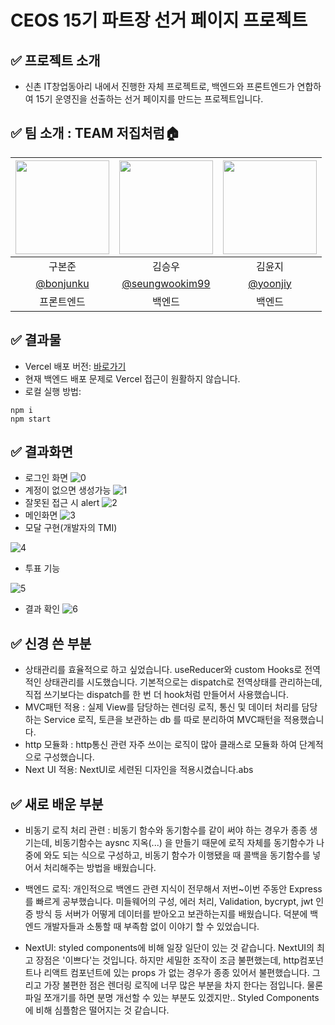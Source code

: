 # CEOS 15기 파트장 선거 페이지 프로젝트

## ✅ 프로젝트 소개

- 신촌 IT창업동아리 내에서 진행한 자체 프로젝트로, 백엔드와 프론트엔드가 연합하여 15기 운영진을 선출하는 선거 페이지를 만드는 프로젝트입니다.

## ✅ 팀 소개 : TEAM 저집처럼🏠

| <img src ="https://avatars.githubusercontent.com/u/62752488?v=4" width = 150/> | <img src ="https://avatars.githubusercontent.com/u/48646015?v=4" width = 150/> | <img src ="https://avatars.githubusercontent.com/u/90975718?v=4" width = 150/> |
| :----------------------------------------------------------------------------: | :----------------------------------------------------------------------------: | :----------------------------------------------------------------------------: |
|                                     구본준                                     |                                     김승우                                     |                                     김윤지                                     |
|              <a href ="https://github.com/bonjunku">@bonjunku</a>              |         <a href ="https://github.com/seungwooKim99">@seungwookim99</a>         |               <a href ="https://github.com/yoonjiy">@yoonjiy</a>               |
|                                   프론트엔드                                   |                                     백엔드                                     |                                     백엔드                                     |

## ✅ 결과물

- Vercel 배포 버전: <a href = "https://react-vote-ruby.vercel.app/">바로가기</a>
- 현재 백엔드 배포 문제로 Vercel 접근이 원활하지 않습니다.
- 로컬 실행 방법:

```
npm i
npm start
```

## ✅ 결과화면

- 로그인 화면
  ![0](./public/readme/0.png)
- 계정이 없으면 생성가능
  ![1](./public/readme/1.png)
- 잘못된 접근 시 alert
  ![2](./public/readme/2.png)
- 메인화면
  ![3](./public/readme/3.png)
- 모달 구현(개발자의 TMI)

![4](./public/readme/4.png)

- 투표 기능

![5](./public/readme/5.png)

- 결과 확인
  ![6](./public/readme/6.png)

## ✅ 신경 쓴 부분

- 상태관리를 효율적으로 하고 싶었습니다. useReducer와 custom Hooks로 전역적인 상태관리를 시도했습니다. 기본적으로는 dispatch로 전역상태를 관리하는데, 직접 쓰기보다는 dispatch를 한 번 더 hook처럼 만들어서 사용했습니다.
- MVC패턴 적용 : 실제 View를 담당하는 렌더링 로직, 통신 및 데이터 처리를 담당하는 Service 로직, 토큰을 보관하는 db 를 따로 분리하여 MVC패턴을 적용했습니다.
- http 모듈화 : http통신 관련 자주 쓰이는 로직이 많아 클래스로 모듈화 하여 단계적으로 구성했습니다.
- Next UI 적용: NextUI로 세련된 디자인을 적용시켰습니다.abs

## ✅ 새로 배운 부분

- 비동기 로직 처리 관련 : 비동기 함수와 동기함수를 같이 써야 하는 경우가 종종 생기는데, 비동기함수는 aysnc 지옥(...) 을 만들기 때문에 로직 자체를 동기함수가 나중에 와도 되는 식으로 구성하고, 비동기 함수가 이행됐을 때 콜백을 동기함수를 넣어서 처리해주는 방법을 배웠습니다.

- 백엔드 로직: 개인적으로 백엔드 관련 지식이 전무해서 저번~이번 주동안 Express를 빠르게 공부했습니다. 미들웨어의 구성, 에러 처리, Validation, bycrypt, jwt 인증 방식 등 서버가 어떻게 데이터를 받아오고 보관하는지를 배웠습니다. 덕분에 백엔드 개발자들과 소통할 때 부족함 없이 이야기 할 수 있었습니다.

- NextUI: styled components에 비해 일장 일단이 있는 것 같습니다. NextUI의 최고 장점은 '이쁘다'는 것입니다. 하지만 세밀한 조작이 조금 불편했는데, http컴포넌트나 리액트 컴포넌트에 있는 props 가 없는 경우가 종종 있어서 불편했습니다. 그리고 가장 불편한 점은 렌더링 로직에 너무 많은 부분을 차지 한다는 점입니다. 물론 파일 쪼개기를 하면 분명 개선할 수 있는 부분도 있겠지만.. Styled Components에 비해 심플함은 떨어지는 것 같습니다.
